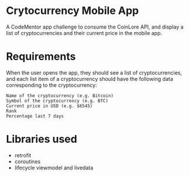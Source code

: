 # Crytocurrency Mobile App

A CodeMentor app challenge to consume the CoinLore API, and display a list of cryptocurrencies and their current price in the mobile app.

# Requirements
When the user opens the app, they should see a list of cryptocurrencies, and each list item of a cryptocurrency should have the following data corresponding to the cryptocurrency:

    Name of the cryptocurrency (e.g. Bitcoin)
    Symbol of the cryptocurrency (e.g. BTC)
    Current price in USD (e.g. $6545)
    Rank
    Percentage last 7 days
    
 
 # Libraries used
 - retrofit
 - coroutines
 - lifecycle viewmodel and livedata
 
